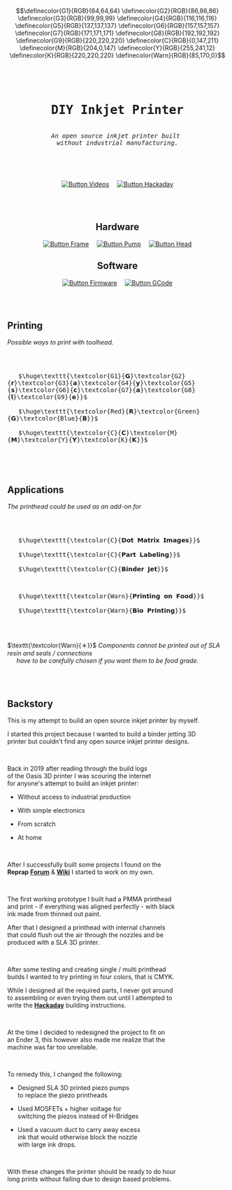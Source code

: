 
```math
\definecolor{G1}{RGB}{64,64,64}
\definecolor{G2}{RGB}{86,86,86}
\definecolor{G3}{RGB}{99,99,99}
\definecolor{G4}{RGB}{116,116,116}
\definecolor{G5}{RGB}{137,137,137}
\definecolor{G6}{RGB}{157,157,157}
\definecolor{G7}{RGB}{171,171,171}
\definecolor{G8}{RGB}{192,192,192}
\definecolor{G9}{RGB}{220,220,220}
\definecolor{C}{RGB}{0,147,211}
\definecolor{M}{RGB}{204,0,147}
\definecolor{Y}{RGB}{255,241,12}
\definecolor{K}{RGB}{220,220,220}
\definecolor{Warn}{RGB}{85,170,0}
```

<br>


<div align = center>

<pre>

<h1>DIY Inkjet Printer</h1>
<i>An open source inkjet printer built</i> 
<i>without industrial manufacturing.</i>

</pre>

<br>
<br>

[![Button Videos]][Videos]   
[![Button Hackaday]][Hackaday]

<br>
<br>

## Hardware

[![Button Frame]][Frame]   
[![Button Pump]][Pump]   
[![Button Head]][Head]

## Software

[![Button Firmware]][Firmware]   
[![Button GCode]][GCode]

<br>
<br>

</div>

## Printing

*Possible ways to print with toolhead.*

<br>

<kbd> <br>   $\huge\texttt{\textcolor{G1}{𝗚}\textcolor{G2}{𝗿}\textcolor{G3}{𝗮}\textcolor{G4}{𝘆}\textcolor{G5}{𝘀}\textcolor{G6}{𝗰}\textcolor{G7}{𝗮}\textcolor{G8}{𝗹}\textcolor{G9}{𝗲}}$   <br> </kbd>   
<kbd> <br>   $\huge\texttt{\textcolor{Red}{𝗥}\textcolor{Green}{𝗚}\textcolor{Blue}{𝗕}}$   <br> </kbd>   
<kbd> <br>   $\huge\texttt{\textcolor{C}{𝗖}\textcolor{M}{𝗠}\textcolor{Y}{𝗬}\textcolor{K}{𝗞}}$   <br> </kbd>

<br>
<br>

## Applications

*The printhead could be used as an add-on for*

<br>

<kbd> <br>   $\huge\texttt{\textcolor{C}{𝗗𝗼𝘁 𝗠𝗮𝘁𝗿𝗶𝘅 𝗜𝗺𝗮𝗴𝗲𝘀}}$   <br> </kbd>   
<kbd> <br>   $\huge\texttt{\textcolor{C}{𝗣𝗮𝗿𝘁 𝗟𝗮𝗯𝗲𝗹𝗶𝗻𝗴}}$   <br> </kbd>   
<kbd> <br>   $\huge\texttt{\textcolor{C}{𝗕𝗶𝗻𝗱𝗲𝗿 𝗝𝗲𝘁}}$   <br> </kbd>

<kbd> <br>   $\huge\texttt{\textcolor{Warn}{𝗣𝗿𝗶𝗻𝘁𝗶𝗻𝗴 𝗼𝗻 𝗙𝗼𝗼𝗱}}$   <br> </kbd>   
<kbd> <br>   $\huge\texttt{\textcolor{Warn}{𝗕𝗶𝗼 𝗣𝗿𝗶𝗻𝘁𝗶𝗻𝗴}}$   <br> </kbd>

<br>

$\texttt{\textcolor{Warn}{＊}}$ *Components cannot be printed out of SLA resin and seals / connections*  
      *have to be carefully chosen if you want them to be food grade.*

<br>
<br>

## Backstory

This is my attempt to build an open source inkjet printer by myself.

I started this project because I wanted to build a binder jetting 3D  
printer but couldn't find any open source inkjet printer designs.

<br>

Back in 2019 after reading through the build logs  
of the Oasis 3D printer I was scouring the internet  
for anyone's attempt to build an inkjet printer:

-   Without access to industrial production

-   With simple electronics 

-   From scratch

-   At home

<br>

After I successfully built some projects I found on the  
**Reprap** **[Forum]** & **[Wiki]** I started to work on my own.

<br>

The first working prototype I built had a PMMA printhead  
and print - if everything was aligned perfectly - with black  
ink made from thinned out paint.

After that I designed a printhead with internal channels  
that could flush out the air through the nozzles and be  
produced with a SLA 3D printer.

<br>

After some testing and creating single / multi printhead  
builds I wanted to try printing in four colors, that is CMYK.

While I designed all the required parts, I never got around  
to assembling or even trying them out until I attempted to  
write the **[Hackaday]** building instructions.

<br>

At the time I decided to redesigned the project to fit on  
an Ender 3, this however also made me realize that the  
machine was far too unreliable.

<br>

To remedy this, I changed the following:

-   Designed SLA 3D printed piezo pumps  
    to replace the piezo printheads

-   Used MOSFETs + higher voltage for  
    switching the piezos instead of H-Bridges

-   Used a vacuum duct to carry away excess  
    ink that would otherwise block the nozzle  
    with large ink drops.

<br>

With these changes the printer should be ready to do hour  
long prints without failing due to design based problems.

<br>

<!----------------------------------------------------------------------------->

[Firmware]: Documentation/Firmware
[Videos]: Documentation/Videos.md
[Frame]: Documentation/Machine%20Frame
[GCode]: Documentation/GCode
[Pump]: Documentation/Piezeo%20Pump
[Head]: Documentation/Printhead


[Hackaday]: https://hackaday.io/project/167446-diy-inkjet-printer
[Forum]: https://reprap.org/forum/read.php?153,52959,page=1
[Wiki]: https://reprap.org/wiki/Reprappable-inkjet


<!---------------------------------[ Buttons ]--------------------------------->

[Button Hackaday]: https://img.shields.io/badge/Hackaday-1A1A1A?style=for-the-badge&logoColor=white&logo=Hackaday
[Button Videos]: https://img.shields.io/badge/Videos-DA1F26?style=for-the-badge&logoColor=white&logo=YouTube

[Button Firmware]: https://img.shields.io/badge/Firmware-319795?style=for-the-badge
[Button GCode]: https://img.shields.io/badge/GCode-8669AE?style=for-the-badge
[Button Frame]: https://img.shields.io/badge/Frame-6E6E6E?style=for-the-badge
[Button Head]: https://img.shields.io/badge/Head-CD9834?style=for-the-badge
[Button Pump]: https://img.shields.io/badge/Pump-00A1D6?style=for-the-badge
